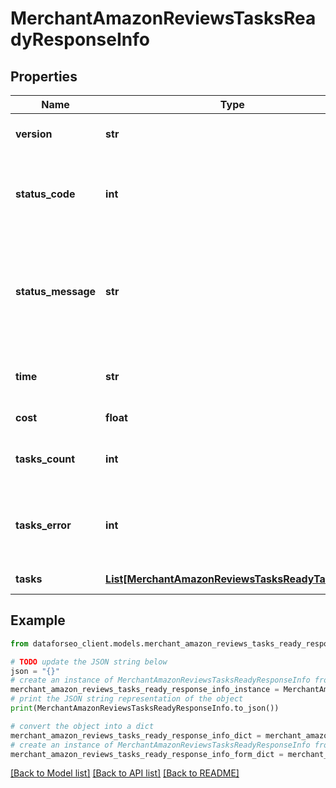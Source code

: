 # MerchantAmazonReviewsTasksReadyResponseInfo


## Properties

Name | Type | Description | Notes
------------ | ------------- | ------------- | -------------
**version** | **str** | the current version of the API | [optional] 
**status_code** | **int** | general status code you can find the full list of the response codes here | [optional] 
**status_message** | **str** | general informational message you can find the full list of general informational messages here | [optional] 
**time** | **str** | total execution time, seconds | [optional] 
**cost** | **float** | total tasks cost, USD | [optional] 
**tasks_count** | **int** | the number of tasks in the tasks array | [optional] 
**tasks_error** | **int** | the number of tasks in the tasks array returned with an error | [optional] 
**tasks** | [**List[MerchantAmazonReviewsTasksReadyTaskInfo]**](MerchantAmazonReviewsTasksReadyTaskInfo.md) | array of tasks | [optional] 

## Example

```python
from dataforseo_client.models.merchant_amazon_reviews_tasks_ready_response_info import MerchantAmazonReviewsTasksReadyResponseInfo

# TODO update the JSON string below
json = "{}"
# create an instance of MerchantAmazonReviewsTasksReadyResponseInfo from a JSON string
merchant_amazon_reviews_tasks_ready_response_info_instance = MerchantAmazonReviewsTasksReadyResponseInfo.from_json(json)
# print the JSON string representation of the object
print(MerchantAmazonReviewsTasksReadyResponseInfo.to_json())

# convert the object into a dict
merchant_amazon_reviews_tasks_ready_response_info_dict = merchant_amazon_reviews_tasks_ready_response_info_instance.to_dict()
# create an instance of MerchantAmazonReviewsTasksReadyResponseInfo from a dict
merchant_amazon_reviews_tasks_ready_response_info_form_dict = merchant_amazon_reviews_tasks_ready_response_info.from_dict(merchant_amazon_reviews_tasks_ready_response_info_dict)
```
[[Back to Model list]](../README.md#documentation-for-models) [[Back to API list]](../README.md#documentation-for-api-endpoints) [[Back to README]](../README.md)


